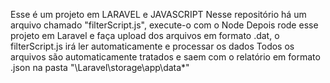 Esse é um projeto em LARAVEL e JAVASCRIPT
Nesse repositório há um arquivo chamado "filterScript.js", execute-o com o Node
Depois rode esse projeto em Laravel e faça upload dos arquivos em formato .dat, o filterScript.js irá ler automaticamente e processar os dados
Todos os arquivos são automaticamente tratados e saem com o relatório em formato .json na pasta "\Laravel\storage\app\data\*"
